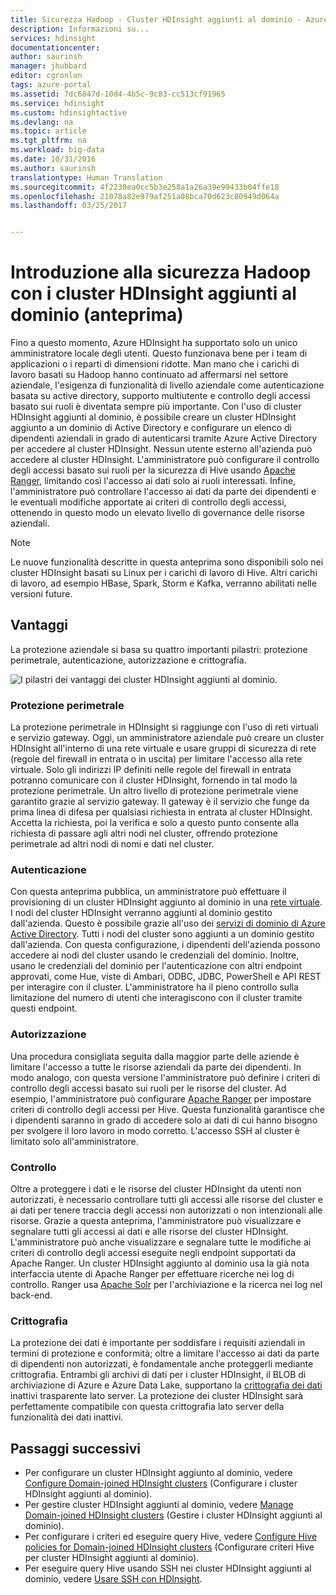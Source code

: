```yaml
---
title: Sicurezza Hadoop - Cluster HDInsight aggiunti al dominio - Azure | Documentazione Microsoft
description: Informazioni su...
services: hdinsight
documentationcenter: 
author: saurinsh
manager: jhubbard
editor: cgronlun
tags: azure-portal
ms.assetid: 7dc6847d-10d4-4b5c-9c83-cc513cf91965
ms.service: hdinsight
ms.custom: hdinsightactive
ms.devlang: na
ms.topic: article
ms.tgt_pltfrm: na
ms.workload: big-data
ms.date: 10/31/2016
ms.author: saurinsh
translationtype: Human Translation
ms.sourcegitcommit: 4f2230ea0cc5b3e258a1a26a39e99433b04ffe18
ms.openlocfilehash: 21078a82e979af251a08bca70d623c80949d064a
ms.lasthandoff: 03/25/2017


---
```

# <a name="an-introduction-to-hadoop-security-with-domain-joined-hdinsight-clusters-preview"></a>Introduzione alla sicurezza Hadoop con i cluster HDInsight aggiunti al dominio (anteprima)

Fino a questo momento, Azure HDInsight ha supportato solo un unico amministratore locale degli utenti. Questo funzionava bene per i team di applicazioni o i reparti di dimensioni ridotte. Man mano che i carichi di lavoro basati su Hadoop hanno continuato ad affermarsi nel settore aziendale, l'esigenza di funzionalità di livello aziendale come autenticazione basata su active directory, supporto multiutente e controllo degli accessi basato sui ruoli è diventata sempre più importante. Con l'uso di cluster HDInsight aggiunti al dominio, è possibile creare un cluster HDInsight aggiunto a un dominio di Active Directory e configurare un elenco di dipendenti aziendali in grado di autenticarsi tramite Azure Active Directory per accedere al cluster HDInsight. Nessun utente esterno all'azienda può accedere al cluster HDInsight. L'amministratore può configurare il controllo degli accessi basato sui ruoli per la sicurezza di Hive usando [Apache Ranger](http://hortonworks.com/apache/ranger/), limitando così l'accesso ai dati solo ai ruoli interessati. Infine, l'amministratore può controllare l'accesso ai dati da parte dei dipendenti e le eventuali modifiche apportate ai criteri di controllo degli accessi, ottenendo in questo modo un elevato livello di governance delle risorse aziendali.

> [!NOTE]
> Le nuove funzionalità descritte in questa anteprima sono disponibili solo nei cluster HDInsight basati su Linux per i carichi di lavoro di Hive. Altri carichi di lavoro, ad esempio HBase, Spark, Storm e Kafka, verranno abilitati nelle versioni future.
>
>

## <a name="benefits"></a>Vantaggi
La protezione aziendale si basa su quattro importanti pilastri: protezione perimetrale, autenticazione, autorizzazione e crittografia.

![I pilastri dei vantaggi dei cluster HDInsight aggiunti al dominio](./media/hdinsight-domain-joined-introduction/hdinsight-domain-joined-four-pillars.png).

### <a name="perimeter-security"></a>Protezione perimetrale
La protezione perimetrale in HDInsight si raggiunge con l'uso di reti virtuali e servizio gateway. Oggi, un amministratore aziendale può creare un cluster HDInsight all'interno di una rete virtuale e usare gruppi di sicurezza di rete (regole del firewall in entrata o in uscita) per limitare l'accesso alla rete virtuale. Solo gli indirizzi IP definiti nelle regole del firewall in entrata potranno comunicare con il cluster HDInsight, fornendo in tal modo la protezione perimetrale. Un altro livello di protezione perimetrale viene garantito grazie al servizio gateway. Il gateway è il servizio che funge da prima linea di difesa per qualsiasi richiesta in entrata al cluster HDInsight. Accetta la richiesta, poi la verifica e solo a questo punto consente alla richiesta di passare agli altri nodi nel cluster, offrendo protezione perimetrale ad altri nodi di nomi e dati nel cluster.

### <a name="authentication"></a>Autenticazione
Con questa anteprima pubblica, un amministratore può effettuare il provisioning di un cluster HDInsight aggiunto al dominio in una [rete virtuale](https://azure.microsoft.com/services/virtual-network/). I nodi del cluster HDInsight verranno aggiunti al dominio gestito dall'azienda. Questo è possibile grazie all'uso dei [servizi di dominio di Azure Active Directory](../active-directory-domain-services/active-directory-ds-overview.md). Tutti i nodi del cluster sono aggiunti a un dominio gestito dall'azienda. Con questa configurazione, i dipendenti dell'azienda possono accedere ai nodi del cluster usando le credenziali del dominio. Inoltre, usano le credenziali del dominio per l'autenticazione con altri endpoint approvati, come Hue, viste di Ambari, ODBC, JDBC, PowerShell e API REST per interagire con il cluster. L'amministratore ha il pieno controllo sulla limitazione del numero di utenti che interagiscono con il cluster tramite questi endpoint.

### <a name="authorization"></a>Autorizzazione
Una procedura consigliata seguita dalla maggior parte delle aziende è limitare l'accesso a tutte le risorse aziendali da parte dei dipendenti. In modo analogo, con questa versione l'amministratore può definire i criteri di controllo degli accessi basato sui ruoli per le risorse del cluster. Ad esempio, l'amministratore può configurare [Apache Ranger](http://hortonworks.com/apache/ranger/) per impostare criteri di controllo degli accessi per Hive. Questa funzionalità garantisce che i dipendenti saranno in grado di accedere solo ai dati di cui hanno bisogno per svolgere il loro lavoro in modo corretto. L'accesso SSH al cluster è limitato solo all'amministratore.

### <a name="auditing"></a>Controllo
Oltre a proteggere i dati e le risorse del cluster HDInsight da utenti non autorizzati, è necessario controllare tutti gli accessi alle risorse del cluster e ai dati per tenere traccia degli accessi non autorizzati o non intenzionali alle risorse. Grazie a questa anteprima, l'amministratore può visualizzare e segnalare tutti gli accessi ai dati e alle risorse del cluster HDInsight. L'amministratore può anche visualizzare e segnalare tutte le modifiche ai criteri di controllo degli accessi eseguite negli endpoint supportati da Apache Ranger. Un cluster HDInsight aggiunto al dominio usa la già nota interfaccia utente di Apache Ranger per effettuare ricerche nei log di controllo. Ranger usa [Apache Solr](http://hortonworks.com/apache/solr/) per l'archiviazione e la ricerca nei log nel back-end.

### <a name="encryption"></a>Crittografia
La protezione dei dati è importante per soddisfare i requisiti aziendali in termini di protezione e conformità; oltre a limitare l'accesso ai dati da parte di dipendenti non autorizzati, è fondamentale anche proteggerli mediante crittografia. Entrambi gli archivi di dati per i cluster HDInsight, il BLOB di archiviazione di Azure e Azure Data Lake, supportano la [crittografia dei dati](../storage/storage-service-encryption.md) inattivi trasparente lato server. La protezione dei cluster HDInsight sarà perfettamente compatibile con questa crittografia lato server della funzionalità dei dati inattivi.

## <a name="next-steps"></a>Passaggi successivi
* Per configurare un cluster HDInsight aggiunto al dominio, vedere [Configure Domain-joined HDInsight clusters](hdinsight-domain-joined-configure.md) (Configurare i cluster HDInsight aggiunti al dominio).
* Per gestire cluster HDInsight aggiunti al dominio, vedere [Manage Domain-joined HDInsight clusters](hdinsight-domain-joined-manage.md) (Gestire i cluster HDInsight aggiunti al dominio).
* Per configurare i criteri ed eseguire query Hive, vedere [Configure Hive policies for Domain-joined HDInsight clusters](hdinsight-domain-joined-run-hive.md) (Configurare criteri Hive per cluster HDInsight aggiunti al dominio).
* Per eseguire query Hive usando SSH nei cluster HDInsight aggiunti al dominio, vedere [Usare SSH con HDInsight](hdinsight-hadoop-linux-use-ssh-unix.md#domainjoined).

